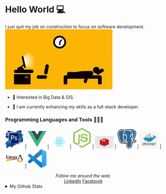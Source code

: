 # Hello World 💻

I just quit my job on construction to focus on software development.  
![](https://raw.githubusercontent.com/elarsaks/elarsaks/master/images/1*wwSHyk3f6huruTglVgl-Yw.gif)

* 🤔 Interested in Big Data & GIS.

* 🌱 I am currently enhancing my skills as a full-stack developer.

### Programming Languages and Tools 🔭🚀🔥

<img src="https://raw.githubusercontent.com/elarsaks/elarsaks/master/images/Photoshop.png" width=60> |
<img src="https://raw.githubusercontent.com/elarsaks/elarsaks/master/images/vue.png" width=60> |
<img src="https://raw.githubusercontent.com/elarsaks/elarsaks/master/images/react.png" width=60> |
<img src="https://raw.githubusercontent.com/elarsaks/elarsaks/master/images/node.png" width=60> |
<img src="https://raw.githubusercontent.com/elarsaks/elarsaks/master/images/redis.png" width=60> |
<img src="https://raw.githubusercontent.com/elarsaks/elarsaks/master/images/Postgres.png" width=60> |
<img src="https://raw.githubusercontent.com/elarsaks/elarsaks/master/images/docker.png" width=60> |
<img src="https://raw.githubusercontent.com/elarsaks/elarsaks/master/images/linux.png" width=60> |
<img src="https://raw.githubusercontent.com/elarsaks/elarsaks/master/images/vscode.png" width=60>

<div align="center">
<i>Follow me around the web:</i><br>
  <a target="_blank" href="https://www.linkedin.com/in/elarsaks/">LinkedIn</a> <a target="_blank" href="https://www.facebook.com/elarsaks/">Facebook</a>
</div>

<details>
  <summary>My Github Stats</summary>
  <br>
<p align="center">
<img align="center" src="https://github-readme-stats.vercel.app/api?username=elarsaks&&show_icons=true&title_color=c095e3&icon_color=95dfe3&text_color=ffffff&bg_color=231f20" alt="Sabbir's Github Stats" alt="Sabbir's Github Status" />
</p>
</details>
